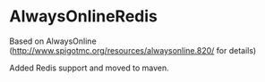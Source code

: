 AlwaysOnlineRedis
============

Based on AlwaysOnline (http://www.spigotmc.org/resources/alwaysonline.820/ for details)

Added Redis support and moved to maven.
